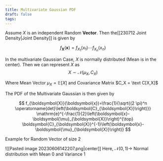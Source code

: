 ```yaml
---
title: Multivariate Gaussian PDF
draft: false
tags:
---
```


Assume $X$ is an independent Random **Vector**. Then the[[230712 Joint Density|Joint Density]] is given by 

$$
f_{\boldsymbol{X}}(\boldsymbol{x})=f_{X_1}\left(x_1\right) \cdots f_{X_n}\left(x_n\right)
$$

In the multivariate Gaussian Case, $X$ is normally distributed (Mean is in the center). Then we can represent $X$ as
$$
X\sim\mathcal N(\mu_X, C_X)
$$

Where Mean Vector $\mu_X=\mathbb{E}[X]$ and Covariance Matrix $C_X = \text C[X,X]$ 

The PDF of the Multivariate Gaussian is then given by

$$
f_{\boldsymbol{X}}(\boldsymbol{x})=\frac{1}{\sqrt{(2 \pi)^n \operatorname{det}\left(\boldsymbol{C}_{\boldsymbol{X}}\right)}} \mathrm{e}^{-\frac{1}{2}\left(\boldsymbol{x}-\boldsymbol{\mu}_{\boldsymbol{X}}\right)^{\top} \boldsymbol{C}_{\boldsymbol{X}}^{-1}\left(\boldsymbol{x}-\boldsymbol{\mu}_{\boldsymbol{X}}\right)}
$$

Example for Random Vector of size 2

![[Pasted image 20230606142207.png|center]]
Here, $\mathcal N(0, 1)\rightarrow$ Normal distribution with Mean $0$ and Variance $1$


